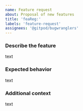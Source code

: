 ```yaml
---
name: Feature request
about: Proposal of new features
title: 'feaReg:'
labels: 'feature-request'
assignees: '@gitpod/bugwranglers'
---
```


### Describe the feature
<!-- Give us a **short** summary of your proposed feature -->

text

### Expected behavior
<!-- What do you expect to happend instead of current behavior? -->

text

### Additional context
<!-- Add any other context about the issue here -->

text